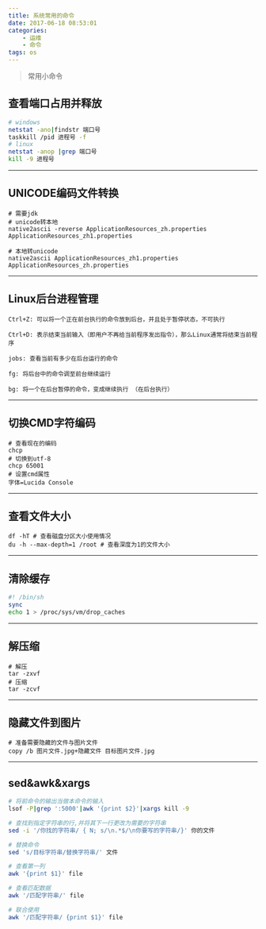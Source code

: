 ```yaml
---
title: 系统常用的命令
date: 2017-06-18 08:53:01
categories: 
	- 运维
	- 命令
tags: os
---
```


> 常用小命令

<!-- more -->

## 查看端口占用并释放
```bash
# windows
netstat -ano|findstr 端口号
taskkill /pid 进程号 -f
# linux
netstat -anop |grep 端口号
kill -9 进程号
```

---

## UNICODE编码文件转换
```
# 需要jdk
# unicode转本地
native2ascii -reverse ApplicationResources_zh.properties ApplicationResources_zh1.properties

# 本地转unicode
native2ascii ApplicationResources_zh1.properties ApplicationResources_zh.properties
```

---

## Linux后台进程管理
```
Ctrl+Z: 可以将一个正在前台执行的命令放到后台，并且处于暂停状态，不可执行

Ctrl+D: 表示结束当前输入（即用户不再给当前程序发出指令），那么Linux通常将结束当前程序

jobs: 查看当前有多少在后台运行的命令

fg: 将后台中的命令调至前台继续运行

bg: 将一个在后台暂停的命令，变成继续执行 （在后台执行）
```

---

## 切换CMD字符编码
```
# 查看现在的编码
chcp
# 切换到utf-8
chcp 65001
# 设置cmd属性
字体=Lucida Console
```

---

## 查看文件大小 
```
df -hT # 查看磁盘分区大小使用情况
du -h --max-depth=1 /root # 查看深度为1的文件大小
```

---

## 清除缓存
```bash
#! /bin/sh
sync
echo 1 > /proc/sys/vm/drop_caches
```

---

## 解压缩
```
# 解压
tar -zxvf
# 压缩
tar -zcvf
```

---

## 隐藏文件到图片
```
# 准备需要隐藏的文件与图片文件
copy /b 图片文件.jpg+隐藏文件 目标图片文件.jpg
```

---

## sed&awk&xargs
```bash
# 将前命令的输出当做本命令的输入
lsof -P|grep ':5000'|awk '{print $2}'|xargs kill -9

# 查找到指定字符串的行,并将其下一行更改为需要的字符串
sed -i '/你找的字符串/ { N; s/\n.*$/\n你要写的字符串/}' 你的文件

# 替换命令
sed 's/目标字符串/替换字符串/' 文件

# 查看第一列
awk '{print $1}' file

# 查看匹配数据
awk '/匹配字符串/' file

# 联合使用
awk '/匹配字符串/ {print $1}' file
```
